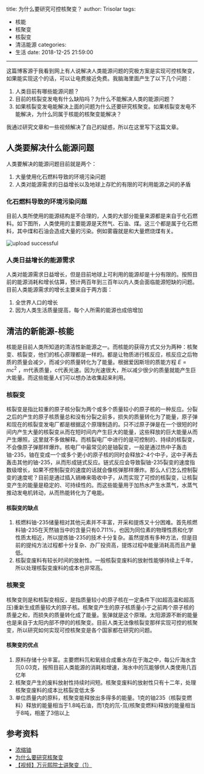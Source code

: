title: 为什么要研究可控核聚变？
author: Trisolar
tags:
  - 核能
  - 核聚变
  - 核裂变
  - 清洁能源
categories:
  - 生活
date: 2018-12-25 21:59:00
---
这篇博客源于我看到网上有人说解决人类能源问题的究极方案是实现可控核聚变，如果能实现这个的话，可以让电费接近免费。我脑海里面产生了以下几个问题：
1. 人类目前有哪些能源问题？
1. 目前的核裂变发电有什么缺陷吗？为什么不能解决人类的能源问题？
1. 如果核裂变发电能解决上面的问题为什么还要研究核聚变。如果核裂变发电不能解决，为什么同属于核能的核聚变能解决？

我通过研究文章和一些视频解决了自己的疑惑，所以在这里写下这篇文章。
<!-- more -->

## 人类要解决什么能源问题
人类要解决的能源问题目前就是两个：
1. 大量使用化石燃料导致的环境污染问题
2. 人类对能源需求的日益增长以及地球上存贮的有限的可利用能源之间的矛盾

### 化石燃料导致的环境污染问题
目前人类所使用的能源结构是不合理的，人类的大部分能量来源都是来自于化石燃料。如下图所，人类使用的主要能源是天然气、石油、煤。这三个都是属于化石燃料，其中煤和石油会造成大量的污染。例如雾霾就是和大量燃烧煤有关。

![upload successful](/images/pasted-3.png)

### 人类日益增长的能源需求
人类对能源需求日益增长，但是目前地球上可利用的能源却是十分有限的。按照目前的能源消耗和增长估算，预计两百年到三百年以内人类会面临能源短缺的问题。目前人类能源需求的增长主要来自于两方面：
1. 全世界人口的增长
2. 因为人类生活质量提高，每个人所需的能源也成倍增加


## 清洁的新能源-核能
核能是目前人类所知道的清洁性新能源之一。而核能的获得方式又分为两种：核聚变、核裂变，他们的核心原理都是一样的。都是让物质进行核反应，核反应之后物质的质量会减少，而减少的质量转化为了能量。根据爱因斯坦的质能方程 $E=mc^2$ ，m代表质量，c代表光速。因为光速很大，所以减少很少的质量就能产生巨大能量。而这些能量人们可以想办法收集起来利用。

### 核裂变
核裂变是指比较重的原子核分裂为两个或多个质量较小的原子核的一种反应。分裂之后的产生的原子核质量总和没有分裂之前多，损失的质量转化为了能量，原子弹和现在的核裂变发电厂都是根据这个原理制造的。只不过原子弹是在一个很短的时间内产生大量的核裂变从而在短时间内产生巨大的能量，这些释放的巨大能量从而产生爆照，这里就不多做解释。而核裂电厂中进行的是可控制的、持续的核裂变，不会像原子弹那样爆炸。核电厂中最常见的是铀裂变，一般是通过热中子轰击铀-235，铀在变成一个或多个更小的原子核的同时会释放2-4个中子，这中子再去轰击其他的铀-235，从而形成链式反应。链式反应会导致裂铀-235裂变的速度指数级增长，如果不控制裂变的速度的话就会像核弹那样爆炸。那么人们怎么控制裂变的速度呢？目前是通过插入镉棒来吸收中子，从而实现了可控的核裂变，让核裂变产生的能量是稳定的、可持续性的。而这些能量用于加热水产生水蒸气，水蒸气推动发电机转动，从而热能转化为了电能。

#### 核裂变的缺点
1. 核燃料铀-235储量相对其他元素并不丰富，开采和提炼又十分困难。首先核燃料铀-235在天然铀当中的含量只有0.711%，也因为同位素的物理性质和化学性质太相近，所以提炼铀-235的技术十分复杂。虽然提炼有多种方法，但是目前的提纯方法过程都十分复杂、办厂投资高，提炼过程中能量消耗高而且产量低。
2. 核裂变废料有较长时间的放射性。一般核裂变废料的放射性能够持续上千年，所以处理核裂变废料的成本也非常高。

### 核聚变
核聚变则是和核裂变相反，是指质量较小的原子核在一定条件下(如超高温和超高压)重新生成质量较大的原子核。核聚变产生的原子核质量小于之前两个原子核的质量之和，而损失的质量转化成了能量。氢弹就是这个原理。太阳源源不断的能量也是来自于太阳内部不停的的核聚变。目前人类无法像核裂变那样实现可控的核聚变，所以研究如何实现可控核聚变是各个国家都在研究的问题。

#### 核聚变的优点
1. 原料存储十分丰富。主要燃料氘和氧结合成重水存在于海之中，每公斤海水含氘0.03克，按照目前人类能源的消耗和增速，海水中的氘能够供人类使用几百亿年
2. 核聚变产生的废料放射性持续时间短。核聚变废料的放射性只有十二年，处理核聚变废料的成本比核裂变低太多
3. 单位质量内的原料，核聚变能释放出多得多的能量。1克的铀235（核裂变燃料）释放的能量相当于1.8吨石油，而1克的氘-氚(核聚变燃料)释放的能量相当于8吨，相差了3倍以上



## 参考资料
+ [浓缩铀](https://baike.baidu.com/item/%E6%B5%93%E7%BC%A9%E9%93%80)
+ [为什么要研究核聚变](http://www.ipp.cas.cn/kxcb/hjbzs/201210/t20121004_99691.html)
+ [【视频】万元熙院士讲聚变（1）](http://www.ipp.cas.cn/kxcb/hjbzs/201403/t20140321_164698.html)